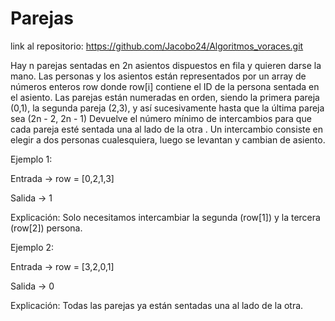 # Parejas

link al repositorio: https://github.com/Jacobo24/Algoritmos_voraces.git

Hay n parejas sentadas en 2n asientos dispuestos en fila y quieren darse la mano.
Las personas y los asientos están representados por un array de números enteros row
donde row[i] contiene el ID de la persona sentada en el asiento. Las parejas están
numeradas en orden, siendo la primera pareja (0,1), la segunda pareja (2,3), y así
sucesivamente hasta que la última pareja sea (2n - 2, 2n - 1)
Devuelve el número mínimo de intercambios para que cada pareja esté sentada una al lado
de la otra . Un intercambio consiste en elegir a dos personas cualesquiera, luego se
levantan y cambian de asiento.

Ejemplo 1:

Entrada -> row = [0,2,1,3]

Salida -> 1

Explicación: Solo necesitamos intercambiar la segunda (row[1]) y la
tercera (row[2]) persona.

Ejemplo 2:

Entrada -> row = [3,2,0,1]

Salida -> 0

Explicación: Todas las parejas ya están sentadas una al lado de la otra.
